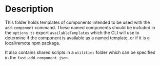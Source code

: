 # Description

This folder holds templates of components intended to be used with the `add-component` command. These named components should be included in the `options.ts` export `availableTemplates` which the CLI will use to determine if the component is available as a named template, or if it is a local/remote npm package.

It also contains shared scripts in a `utilities` folder which can be specified in the `fast.add-component.json`.

